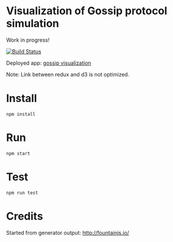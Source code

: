# Visualization of Gossip protocol simulation

Work in progress!

[![Build Status](https://travis-ci.org/RRMoelker/gossip-visualization.svg?branch=master)](https://travis-ci.org/RRMoelker/gossip-visualization)

Deployed app: [gossip visualization](https://rrmoelker.github.io/gossip-visualization/)

Note: Link between redux and d3 is not optimized.

# Install
```
npm install
```

# Run
```
npm start
```

# Test

```
npm run test
```

# Credits
Started from generator output: http://fountainjs.io/
